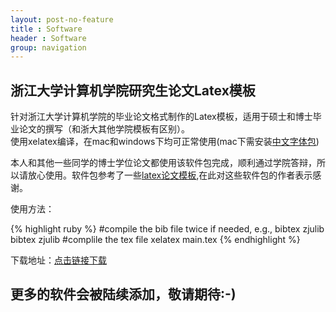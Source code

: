 ```yaml
---
layout: post-no-feature
title : Software
header : Software
group: navigation
---
```


浙江大学计算机学院研究生论文Latex模板 
---


针对浙江大学计算机学院的毕业论文格式制作的Latex模板，适用于硕士和博士毕业论文的撰写（和浙大其他学院模板有区别）。   
使用xelatex编译，在mac和windows下均可正常使用(mac下需安装[中文字体包](http://linux-wiki.cn/wiki/zh-hans/LaTeX%E4%B8%AD%E6%96%87%E6%8E%92%E7%89%88%EF%BC%88%E4%BD%BF%E7%94%A8XeTeX%EF%BC%89 "中文字体包"))
    
本人和其他一些同学的博士学位论文都使用该软件包完成，顺利通过学院答辩，所以请放心使用。软件包参考了一些[latex论文模板](https://code.google.com/p/zjuthesistex/),在此对这些软件包的作者表示感谢。

使用方法：

{% highlight ruby %}
#compile the bib file twice if needed, e.g., 
bibtex zjulib
bibtex zjulib
#complile the tex file
xelatex main.tex
{% endhighlight %}

下载地址：[点击链接下载](assets/files/zjucs_thesis.zip)
    
    
更多的软件会被陆续添加，敬请期待:-)
---
